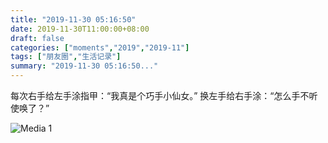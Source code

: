 ```yaml
---
title: "2019-11-30 05:16:50"
date: 2019-11-30T11:00:00+08:00
draft: false
categories: ["moments","2019","2019-11"]
tags: ["朋友圈","生活记录"]
summary: "2019-11-30 05:16:50..."
---
```


每次右手给左手涂指甲：“我真是个巧手小仙女。”
换左手给右手涂：“怎么手不听使唤了？”

![Media 1](/Moments/photos/2019-11-30/201911300516500.jpg)

